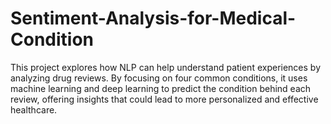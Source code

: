 # Sentiment-Analysis-for-Medical-Condition
This project explores how NLP can help understand patient experiences by analyzing drug reviews. By focusing on four common conditions, it uses machine learning and deep learning to predict the condition behind each review, offering insights that could lead to more personalized and effective healthcare.
